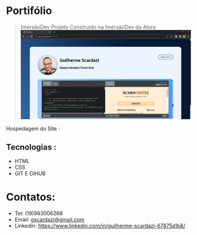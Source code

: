 # Portifólio
> ImersãoDev
Projeto Construído na ImersãoDev da Alura
![pt](pt.png)

Hospedagem do Site :
## Tecnologias :
- HTML
- CSS
- GIT E GIHUB
# Contatos:
- Tel: (19)983006268
- Email: gscardazi@gmail.com
- Linkedin: https://www.linkedin.com/in/guilherme-scardazi-67875a1b8/

